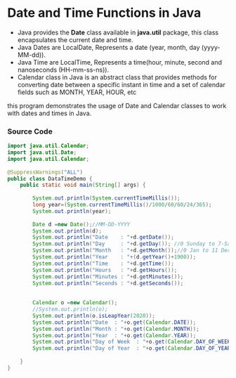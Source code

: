 # Date and Time Functions in Java

- Java provides the **Date** class available in **java.util** package, this class encapsulates the current date and time. 
- Java Dates are LocalDate, Represents a date (year, month, day (yyyy-MM-dd)). 
- Java Time are LocalTime, Represents a time(hour, minute, second and nanoseconds (HH-mm-ss-ns)). 
- Calendar class in Java is an abstract class that provides methods for 
converting date between a specific instant in time and a set of calendar fields such as MONTH, YEAR, HOUR, etc

this program demonstrates the usage of Date and Calendar classes to work with dates and times in Java.

### Source Code
```java
import java.util.Calendar;
import java.util.Date;
import java.util.Calendar;
 
@SuppressWarnings("ALL")
public class DataTimeDemo {
    public static void main(String[] args) {
 
        System.out.println(System.currentTimeMillis());
        long year=(System.currentTimeMillis()/1000/60/60/24/365);
        System.out.println(year);
      
        Date d =new Date();//MM-DD-YYYY
        System.out.println(d);
        System.out.println("Date    : "+d.getDate());
        System.out.println("Day     : "+d.getDay()); //0 Sunday to 7-Saturday
        System.out.println("Month   : "+d.getMonth());//0 Jan to 11 Dec
        System.out.println("Year    : "+(d.getYear()+1900));
        System.out.println("Time    : "+d.getTime());
        System.out.println("Hours   : "+d.getHours());
        System.out.println("Minutes : "+d.getMinutes());
        System.out.println("Seconds : "+d.getSeconds());
 
 
        Calendar o =new Calendar();
        //System.out.println(o);
        System.out.println(o.isLeapYear(2020));
        System.out.println("Date  : "+o.get(Calendar.DATE));
        System.out.println("Month : "+o.get(Calendar.MONTH));
        System.out.println("Year  : "+o.get(Calendar.YEAR));
        System.out.println("Day of Week  : "+o.get(Calendar.DAY_OF_WEEK)); //1-Sun to 7-Sat
        System.out.println("Day of Year  : "+o.get(Calendar.DAY_OF_YEAR));
 
    }
}
```

